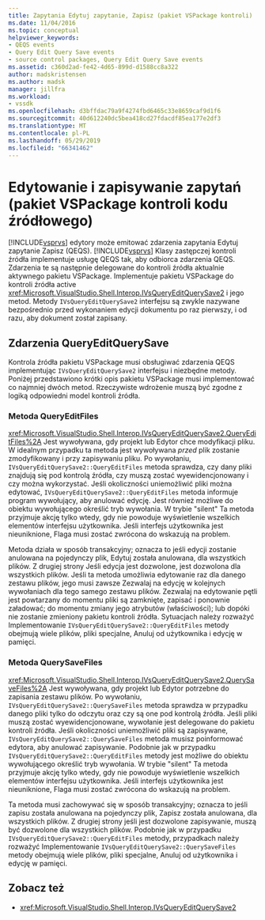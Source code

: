 ```yaml
---
title: Zapytania Edytuj zapytanie, Zapisz (pakiet VSPackage kontroli) | Dokumentacja firmy Microsoft
ms.date: 11/04/2016
ms.topic: conceptual
helpviewer_keywords:
- QEQS events
- Query Edit Query Save events
- source control packages, Query Edit Query Save events
ms.assetid: c360d2ad-fe42-4d65-899d-d1588cc8a322
author: madskristensen
ms.author: madsk
manager: jillfra
ms.workload:
- vssdk
ms.openlocfilehash: d3bffdac79a9f4274fbd6465c33e8659caf9d1f6
ms.sourcegitcommit: 40d612240dc5bea418cd27fdacdf85ea177e2df3
ms.translationtype: MT
ms.contentlocale: pl-PL
ms.lasthandoff: 05/29/2019
ms.locfileid: "66341462"
---
```

# <a name="query-edit-query-save-source-control-vspackage"></a>Edytowanie i zapisywanie zapytań (pakiet VSPackage kontroli kodu źródłowego)
[!INCLUDE[vsprvs](../../code-quality/includes/vsprvs_md.md)] edytory może emitować zdarzenia zapytania Edytuj zapytanie Zapisz (QEQS). [!INCLUDE[vsprvs](../../code-quality/includes/vsprvs_md.md)] Klasy zastępczej kontroli źródła implementuje usługę QEQS tak, aby odbiorca zdarzenia QEQS. Zdarzenia te są następnie delegowane do kontroli źródła aktualnie aktywnego pakietu VSPackage. Implementuje pakietu VSPackage do kontroli źródła active <xref:Microsoft.VisualStudio.Shell.Interop.IVsQueryEditQuerySave2> i jego metod. Metody `IVsQueryEditQuerySave2` interfejsu są zwykle nazywane bezpośrednio przed wykonaniem edycji dokumentu po raz pierwszy, i od razu, aby dokument został zapisany.

## <a name="queryeditquerysave-events"></a>Zdarzenia QueryEditQuerySave
 Kontrola źródła pakietu VSPackage musi obsługiwać zdarzenia QEQS implementując `IVsQueryEditQuerySave2` interfejsu i niezbędne metody. Poniżej przedstawiono krótki opis pakietu VSPackage musi implementować co najmniej dwóch metod. Rzeczywiste wdrożenie muszą być zgodne z logiką odpowiedni model kontroli źródła.

### <a name="queryeditfiles-method"></a>Metoda QueryEditFiles
 <xref:Microsoft.VisualStudio.Shell.Interop.IVsQueryEditQuerySave2.QueryEditFiles%2A> Jest wywoływana, gdy projekt lub Edytor chce modyfikacji pliku. W idealnym przypadku ta metoda jest wywoływana *przed* plik zostanie zmodyfikowany i przy zapisywaniu pliku. Po wywołaniu, `IVsQueryEditQuerySave2::QueryEditFiles` metoda sprawdza, czy dany pliki znajdują się pod kontrolą źródła, czy muszą zostać wyewidencjonowany i czy można wykorzystać. Jeśli okoliczności uniemożliwić pliki można edytować, `IVsQueryEditQuerySave2::QueryEditFiles` metoda informuje program wywołujący, aby anulować edycję. Jest również możliwe do obiektu wywołującego określić tryb wywołania. W trybie "silent" Ta metoda przyjmuje akcję tylko wtedy, gdy nie powoduje wyświetlenie wszelkich elementów interfejsu użytkownika. Jeśli interfejs użytkownika jest nieuniknione, Flaga musi zostać zwrócona do wskazują na problem.

 Metoda działa w sposób transakcyjny; oznacza to jeśli edycji zostanie anulowana na pojedynczy plik, Edytuj została anulowana, dla wszystkich plików. Z drugiej strony Jeśli edycja jest dozwolone, jest dozwolona dla wszystkich plików. Jeśli ta metoda umożliwia edytowanie raz dla danego zestawu plików, jego musi zawsze Zezwalaj na edycję w kolejnych wywołaniach dla tego samego zestawu plików. Zezwalaj na edytowanie pętli jest powtarzany do momentu pliki są zamknięte, zapisać i ponownie załadować; do momentu zmiany jego atrybutów (właściwości); lub dopóki nie zostanie zmieniony pakietu kontroli źródła. Sytuacjach należy rozważyć Implementowanie `IVsQueryEditQuerySave2::QueryEditFiles` metody obejmują wiele plików, pliki specjalne, Anuluj od użytkownika i edycję w pamięci.

### <a name="querysavefiles-method"></a>Metoda QuerySaveFiles
 <xref:Microsoft.VisualStudio.Shell.Interop.IVsQueryEditQuerySave2.QuerySaveFiles%2A> Jest wywoływana, gdy projekt lub Edytor potrzebne do zapisania zestawu plików. Po wywołaniu, `IVsQueryEditQuerySave2::QuerySaveFiles` metoda sprawdza w przypadku danego pliki tylko do odczytu oraz czy są one pod kontrolą źródła. Jeśli pliki muszą zostać wyewidencjonowane, wywołanie jest delegowane do pakietu kontroli źródła. Jeśli okoliczności uniemożliwić pliki są zapisywane, `IVsQueryEditQuerySave2::QuerySaveFiles` metoda musisz poinformować edytora, aby anulować zapisywanie. Podobnie jak w przypadku `IVsQueryEditQuerySave2::QueryEditFiles` metody jest możliwe do obiektu wywołującego określić tryb wywołania. W trybie "silent" Ta metoda przyjmuje akcję tylko wtedy, gdy nie powoduje wyświetlenie wszelkich elementów interfejsu użytkownika. Jeśli interfejs użytkownika jest nieuniknione, Flaga musi zostać zwrócona do wskazują na problem.

 Ta metoda musi zachowywać się w sposób transakcyjny; oznacza to jeśli zapisu została anulowana na pojedynczy plik, Zapisz została anulowana, dla wszystkich plików. Z drugiej strony jeśli jest dozwolone zapisywanie, muszą być dozwolone dla wszystkich plików. Podobnie jak w przypadku `IVsQueryEditQuerySave2::QueryEditFiles` metody, przypadkach należy rozważyć Implementowanie `IVsQueryEditQuerySave2::QuerySaveFiles` metody obejmują wiele plików, pliki specjalne, Anuluj od użytkownika i edycję w pamięci.

## <a name="see-also"></a>Zobacz też
- <xref:Microsoft.VisualStudio.Shell.Interop.IVsQueryEditQuerySave2>
